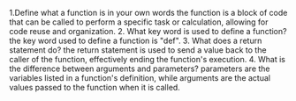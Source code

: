 1.Define what a function is in your own words
the function is a block of code that can be called to perform a specific task or calculation, allowing for code reuse and organization.
2. What key word is used to define a function?
the key word used to define a function is "def".
3. What does a return statement do?
the return statement is used to send a value back to the caller of the function, effectively ending the function's execution.
4. What is the difference between arguments and parameters?
parameters are the variables listed in a function's definition, while arguments are the actual values passed to the function when it is called.
